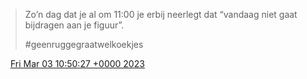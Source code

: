 > Zo’n dag dat je al om 11:00 je erbij neerlegt dat “vandaag niet gaat bijdragen aan je figuur”\.  
>   
> \#geenruggegraatwelkoekjes

<img src="../../media/tweet.ico" width="12" /> [Fri Mar 03 10:50:27 +0000 2023](https://twitter.com/DromerDenker/status/1631607966540394496)